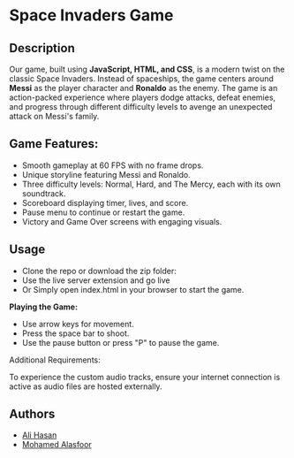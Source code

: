 # Space Invaders Game


## Description

Our game, built using **JavaScript, HTML, and CSS**, is a modern twist on the classic Space Invaders. Instead of spaceships, the game centers around **Messi** as the player character and **Ronaldo** as the enemy. The game is an action-packed experience where players dodge attacks, defeat enemies, and progress through different difficulty levels to avenge an unexpected attack on Messi's family.

## Game Features:

- Smooth gameplay at 60 FPS with no frame drops.
- Unique storyline featuring Messi and Ronaldo.
- Three difficulty levels: Normal, Hard, and The Mercy, each with its own soundtrack.
- Scoreboard displaying timer, lives, and score.
- Pause menu to continue or restart the game.
- Victory and Game Over screens with engaging visuals.
  
## Usage
- Clone the repo or download the zip folder:
- Use the live server extension and go live
- Or Simply open index.html in your browser to start the game.
  
**Playing the Game:**

- Use arrow keys for movement.
- Press the space bar to shoot.
- Use the pause button or press "P" to pause the game.
  
Additional Requirements:

To experience the custom audio tracks, ensure your internet connection is active as audio files are hosted externally.

## Authors

- [Ali Hasan](https://github.com/AliHJMM)
- [Mohamed Alasfoor](https://github.com/Mohamed-Alasfoor)

